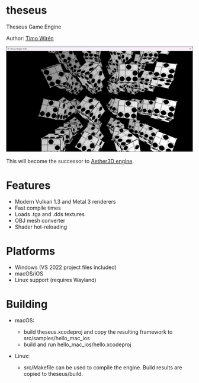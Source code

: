 # theseus
Theseus Game Engine

Author: [Timo Wirén](https://twiren.kapsi.fi)

![Screenshot](screenshot.jpg)

This will become the successor to [Aether3D engine](https://github.com/bioglaze/aether3d).

# Features

  - Modern Vulkan 1.3 and Metal 3 renderers
  - Fast compile times
  - Loads .tga and .dds textures
  - OBJ mesh converter
  - Shader hot-reloading
  
# Platforms

  - Windows (VS 2022 project files included)
  - macOS/iOS
  - Linux support (requires Wayland)

# Building

  - macOS:
    - build theseus.xcodeproj and copy the resulting framework to src/samples/hello_mac_ios
    - build and run hello_mac_ios/hello.xcodeproj

  - Linux:
    - src/Makefile can be used to compile the engine. Build results are copied to theseus/build.
    
